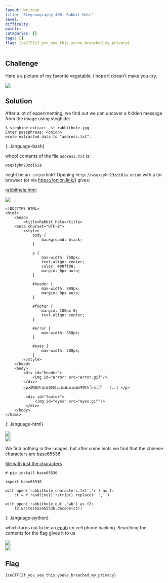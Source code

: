 ```yaml
---
layout: writeup
title: 'Steganography 400: Rabbit Hole'
level:
difficulty:
points:
categories: []
tags: []
flag: IceCTF{if_you_see_this_youve_breached_my_privacy}
---
```

## Challenge

Here's a picture of my favorite vegetable. I hope it doesn't make you
cry.

![](writeupfiles/rabbithole.jpg)

## Solution

After a lot of experimenting, we find out we can uncover a hidden
message from the image using steghide:

    $ steghide extract -sf rabbithole.jpg
    Enter passphrase: <onion>
    wrote extracted data to "address.txt".
{: .language-bash}

whoo! contents of the file `address.txt` is:

    wsqxiyhn23zdi6ia

might be an `.onion` link? Opening `http://wsqxiyhn23zdi6ia.onion` with
a tor browser (or via https://onion.link/) gives:

[rabbithole.html](writeupfiles/rabbithole.html)

![](writeupfiles/rabbithole_screenshot.png)

    <!DOCTYPE HTML>
    <html>
        <head>
            <title>Rabbit Hole</title>
    	<meta charset="UTF-8">
            <style>
                body {
                    background: black;
                }
    
                p {
                    max-width: 750px;
                    text-align: center;
                    color: #00ff00;
                    margin: 0px auto;
                }
    
                #header {
                    max-width: 989px;
                    margin: 0px auto;
                }
    
                #footer {
                    margin: 100px 0;
                    text-align: center;
                }
    
                #error {
                    max-width: 350px;
                }
    
                #eyes {
                    max-width: 200px;
                }
            </style>
        </head>
        <body>
            <div id="header">
                <img id="error" src="error.gif"/>
            </div>
            <p>聐㠃㐊㐀㐀膜舕㐀㐀㐀㐀㐀㐀㐵㐜ꕳ𓅡𔕨𓁯𓅤   [..] </p>
    
             <div id="footer">
                 <img id="eyes" src="eyes.gif"/>
             </div>
        </body>
    </html>
{: .language-html}

![](writeupfiles/rabbithole_error.gif)  
![](writeupfiles/rabbithole_eyes.gif)

We find nothing in the images, but after some hints we find that the
chinese characters are [base65536][1]

[file with just the characters](writeupfiles/rabbithole_characters.txt)

    # pip install base65536
    
    import base65536
    
    with open('rabbithole_characters.txt','r') as f:
        ct = f.readline().rstrip().replace(' ','')
    
    with open('rabbithole_out','wb') as f2:
        f2.write(base65536.decode(ct))
{: .language-python}

which turns out to be an [epub](writeupfiles/rabbithole_out.epub) on
cell phone hacking. Searching the contents for the flag gives it to us

![](writeupfiles/rabbithole_cover.png)  
![](writeupfiles/rabbithole_flag.png)

## Flag

    IceCTF{if_you_see_this_youve_breached_my_privacy}



[1]: https://github.com/Parkayun/base65536
